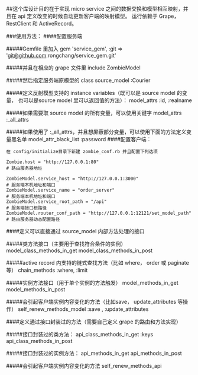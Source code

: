 ##这个库设计目的在于实现 micro service 之间的数据交换和模型相互映射，并且在 api 定义改变的时候自动更新客户端的映射模型。 运行依赖于 Grape， RestClient 和 ActiveRecord。

###使用方法：
####配置服务端

#####Gemfile 里加入
    gem 'service_gem', :git => 'git@github.com:rongchang/service_gem.git'

#####并且在相应的 grape 文件里
    include ZombieModel

#####然后指定服务端原模型的 class
    source_model :Courier

#####定义反射模型支持的 instance variables（既可以是 source model 的变量， 也可以是source model 里可以返回值的方法）：
    model_attrs :id, :realname

#####如果需要取 source model 的所有变量，可以使用关键字
    model_attrs :_all_attrs

#####如果使用了 :_all_attrs，并且想屏蔽部分变量，可以使用下面的方法定义变量黑名单
    model_attr_black_list :password
####配置客户端：

    在 config/initialize目录下新建 zombie_conf.rb 并且配置下列选项

    Zombie.host = "http://127.0.0.1:80"                                     # 路由服务器地址

    ZombieModel.service_host = "http://127.0.0.1:3000"                      # 服务端本机地址和端口
    ZombieModel.service_name = "order_server"                               # 服务端本机地址和端口
    ZombieModel.service_root_path = "/api"                                  # 服务端接口根路径
    ZombieModel.router_conf_path = "http://127.0.0.1:12121/set_model_path"  # 路由服务器动态配置路径

####定义可以直接通过 source_model 内部方法处理的接口

#####类方法接口（主要用于查找符合条件的实例）
    model_class_methods_in_get
    model_class_methods_in_post

#####active record 内支持的链式查找方法（比如 where， order 或 paginate 等）
    chain_methods :where, :limit

#####实例方法接口（用于单个实例的方法触发）
    model_methods_in_get
    model_methods_in_post

#####会引起客户端实例内容变化的方法（比如save， update_attributes 等操作）
    self_renew_methods_model :save , :update_attributes


####定义通过接口封装过的方法（需要自己定义 grape 的路由和方法实现）

#####接口封装过的类方法：
    api_class_methods_in_get :keys
    api_class_methods_in_post

#####接口封装过的实例方法：
    api_methods_in_get
    api_methods_in_post

#####会引起客户端实例内容变化的方法
    self_renew_methods_api

